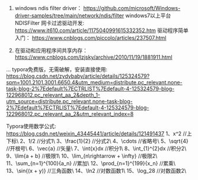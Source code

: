 1. windows ndis filter driver：
https://github.com/microsoft/Windows-driver-samples/tree/main/network/ndis/filter
windows7以上平台 NDISFilter 网卡过滤驱动开发:
https://www.it610.com/article/1175040991615332352.htm
驱动程序简单入门：
https://www.cnblogs.com/piccolo/articles/237507.html

2. 在驱动和应用程序间共享内存：
https://www.cnblogs.com/lzjsky/archive/2010/11/19/1881911.html




...
typora免费版，无需破解，安装直接使用: https://blog.csdn.net/zydybaby/article/details/125324579?spm=1001.2101.3001.6650.4&utm_medium=distribute.pc_relevant.none-task-blog-2%7Edefault%7ECTRLIST%7Edefault-4-125324579-blog-122968012.pc_relevant_aa_2&depth_1-utm_source=distribute.pc_relevant.none-task-blog-2%7Edefault%7ECTRLIST%7Edefault-4-125324579-blog-122968012.pc_relevant_aa_2&utm_relevant_index=8

Typora使用数学公式: https://blog.csdn.net/weixin_43445441/article/details/121491437
1、x^2 //上下标\\
2、1/2 //分式1\\
3、\frac{1}{2} //分式2\\
4、\cdots //省略号\\
5、\sqrt{4} //开根号\\
6、\vec{a} //矢量\\
7、\int{x}dx //积分1\\
8、\int_{1}^{2}dx //积分2\\
9、\lim{a + b} //极限1\\
10、\lim_{n\rightarrow + \infty} //极限2\\
11、\sum_{n=1}^{100}{a_n} //累加\\
12、\prod_{n=1}^{199}{x_n} //累乘\\
13、\sin{(x + y)} //三角函数\\
14、\ln2 //对数函数1\\
15、\log_28 //对数函数2\\
